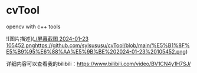 # cvTool
opencv with c++ tools

![图片描述]([./屏幕截图 2024-01-23 105452.png](https://github.com/sylsususu/cvTool/blob/main/%E5%B1%8F%E5%B9%95%E6%88%AA%E5%9B%BE%202024-01-23%20105452.png)https://github.com/sylsususu/cvTool/blob/main/%E5%B1%8F%E5%B9%95%E6%88%AA%E5%9B%BE%202024-01-23%20105452.png)

详细内容可以查看我的bilibili：https://www.bilibili.com/video/BV1CN4y1H7SJ/
